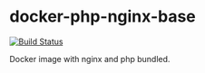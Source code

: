 docker-php-nginx-base
=====================
[![Build Status](https://travis-ci.org/jeboehm/docker-php-nginx-base.svg?branch=7.1)](https://travis-ci.org/jeboehm/docker-php-nginx-base)

Docker image with nginx and php bundled.

